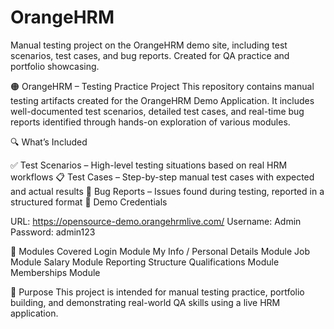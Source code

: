 # OrangeHRM
Manual testing project on the OrangeHRM demo site, including test scenarios, test cases, and bug reports. Created for QA practice and portfolio showcasing.

🟠 OrangeHRM – Testing Practice Project
This repository contains manual testing artifacts created for the OrangeHRM Demo Application. It includes well-documented test scenarios, detailed test cases, and real-time bug reports identified through hands-on exploration of various modules.

🔍 What’s Included

✅ Test Scenarios – High-level testing situations based on real HRM workflows
📋 Test Cases – Step-by-step manual test cases with expected and actual results
🐞 Bug Reports – Issues found during testing, reported in a structured format
🔐 Demo Credentials

URL: https://opensource-demo.orangehrmlive.com/
Username: Admin
Password: admin123

🧰 Modules Covered
Login Module
My Info / Personal Details Module
Job Module
Salary Module
Reporting Structure
Qualifications Module
Memberships Module

📌 Purpose
This project is intended for manual testing practice, portfolio building, and demonstrating real-world QA skills using a live HRM application.
